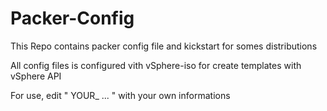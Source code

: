 # Packer-Config

This Repo contains packer config file and kickstart for somes distributions 

All config files is configured vith vSphere-iso for create templates with vSphere API

For use, edit " YOUR_ ... " with your own informations 
